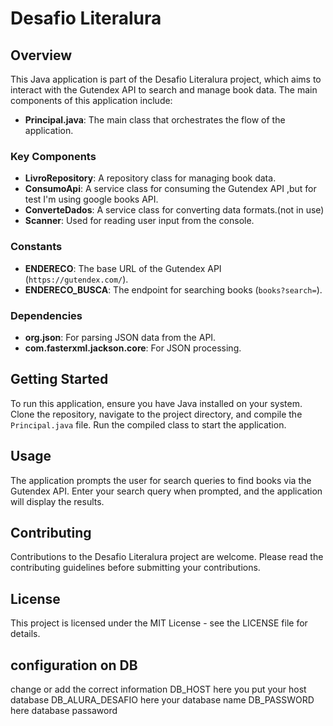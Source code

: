 # Desafio Literalura

## Overview

This Java application is part of the Desafio Literalura project, which aims to interact with the Gutendex API to search and manage book data. The main components of this application include:

- **Principal.java**: The main class that orchestrates the flow of the application.

### Key Components

- **LivroRepository**: A repository class for managing book data.
- **ConsumoApi**: A service class for consuming the Gutendex API ,but for test I'm using google books API.
- **ConverteDados**: A service class for converting data formats.(not in use)
- **Scanner**: Used for reading user input from the console.

### Constants

- **ENDERECO**: The base URL of the Gutendex API (`https://gutendex.com/`).
- **ENDERECO_BUSCA**: The endpoint for searching books (`books?search=`).

### Dependencies

- **org.json**: For parsing JSON data from the API.
- **com.fasterxml.jackson.core**: For JSON processing.

## Getting Started

To run this application, ensure you have Java installed on your system. Clone the repository, navigate to the project directory, and compile the `Principal.java` file. Run the compiled class to start the application.

## Usage

The application prompts the user for search queries to find books via the Gutendex API. Enter your search query when prompted, and the application will display the results.

## Contributing

Contributions to the Desafio Literalura project are welcome. Please read the contributing guidelines before submitting your contributions.

## License

This project is licensed under the MIT License - see the LICENSE file for details.

## configuration on DB
change or add the correct information 
DB_HOST              here you put your host database
DB_ALURA_DESAFIO     here your database name
DB_PASSWORD          here database passaword 